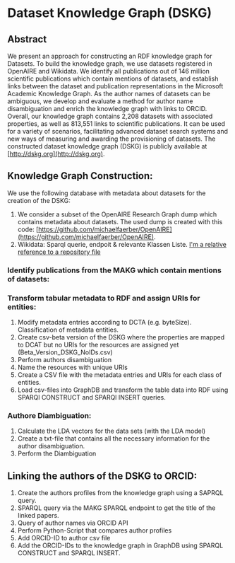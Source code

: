 # Dataset Knowledge Graph (DSKG)

## Abstract
We present an approach for constructing an RDF knowledge graph for Datasets. To build the knowledge graph, we use datasets registered in OpenAIRE and Wikidata.
We identify all publications out of 146 million scientific publications which contain mentions of datasets, and establish links between the dataset and publication representations in the Microsoft Academic Knowledge Graph. As the author names of datasets can be ambiguous, we develop and evaluate a method for author name disambiguation and enrich the knowledge graph with links to ORCID. Overall, our knowledge graph contains 2,208 datasets with associated properties, as well as 813,551 links to scientific publications. It can be used for a variety of scenarios, facilitating advanced dataset search systems and new ways of measuring and awarding the provisioning of datasets.
The constructed dataset knowledge graph (DSKG) is publicly available at [http://dskg.org](http://dskg.org).

## Knowledge Graph Construction:

We use the following database with metadata about datasets for the creation of the DSKG: 
1. We consider a subset of the OpenAIRE Research Graph dump which contains metadata about datasets. The used dump is created with this code: [https://github.com/michaelfaerber/OpenAIRE](https://github.com/michaelfaerber/OpenAIRE).
2. Wikidata: Sparql querie, endpoit & relevante Klassen Liste. 
[I'm a relative reference to a repository file](../blob/master/LICENSE)

### Identify publications from the MAKG which contain mentions of datasets:

### Transform tabular metadata to RDF and assign URIs for entities:
  1. Modify metadata entries according to DCTA (e.g. byteSize). Classification of metadata entities.
  2. Create csv-beta version of the DSKG where the properties are mapped to DCAT but no URIs for the resources are assigned yet (Beta_Version_DSKG_NoIDs.csv)
  3. Perform authors disambiguation
  4. Name the resources with unique URIs
  5. Create a CSV file with the metadata entries and URIs for each class of entities. 
  6. Load csv-files into GraphDB and transform the table data into RDF using SPARQl CONSTRUCT and SPARQl INSERT queries.
  
### Authore Diambiguation:
 1. Calculate the LDA vectors for the data sets (with the LDA model)
 2. Create a txt-file that contains all the necessary information for the author disambiguation.
 3. Perform the Diambiguation
  
## Linking the authors of the DSKG to ORCID:
  1. Create the authors profiles from the knowledge graph using a SAPRQL query. 
  2. SPARQL query via the MAKG SPARQL endpoint to get the title of the linked papers.
  3. Query of author names via ORCID API
  4. Perform Python-Script that compares author profiles 
  5. Add ORCID-ID to author csv file
  6. Add the ORCID-IDs to the knowledge graph in GraphDB using SPARQL CONSTRUCT and SPARQL INSERT.

 
  

